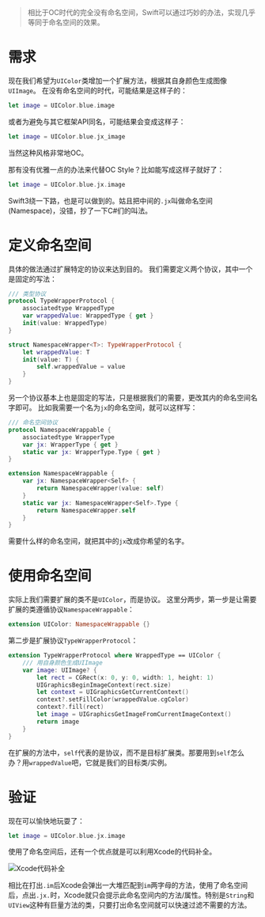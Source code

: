 > 相比于OC时代的完全没有命名空间，Swift可以通过巧妙的办法，实现几乎等同于命名空间的效果。

# 需求

现在我们希望为`UIColor`类增加一个扩展方法，根据其自身颜色生成图像`UIImage`。
在没有命名空间的时代，可能结果是这样子的：
```swift
let image = UIColor.blue.image
```
或者为避免与其它框架API同名，可能结果会变成这样子：
```swift
let image = UIColor.blue.jx_image
```
当然这种风格非常地OC。

那有没有优雅一点的办法来代替OC Style？比如能写成这样子就好了：

```swift
let image = UIColor.blue.jx.image
```

Swift3绕一下路，也是可以做到的。姑且把中间的`.jx`叫做命名空间(Namespace)，没错，抄了一下C#们的叫法。

# 定义命名空间

具体的做法通过扩展特定的协议来达到目的。
我们需要定义两个协议，其中一个是固定的写法：
```swift
/// 类型协议
protocol TypeWrapperProtocol {
    associatedtype WrappedType
    var wrappedValue: WrappedType { get }
    init(value: WrappedType)
}

struct NamespaceWrapper<T>: TypeWrapperProtocol {
    let wrappedValue: T
    init(value: T) {
        self.wrappedValue = value
    }
}
```

另一个协议基本上也是固定的写法，只是根据我们的需要，更改其内的命名空间名字即可。
比如我需要一个名为`jx`的命名空间，就可以这样写：
```swift
/// 命名空间协议
protocol NamespaceWrappable {
    associatedtype WrapperType
    var jx: WrapperType { get }
    static var jx: WrapperType.Type { get }
}

extension NamespaceWrappable {
    var jx: NamespaceWrapper<Self> {
        return NamespaceWrapper(value: self)
    }
    static var jx: NamespaceWrapper<Self>.Type {
        return NamespaceWrapper.self
    }
}
```

需要什么样的命名空间，就把其中的`jx`改成你希望的名字。

# 使用命名空间

实际上我们需要扩展的类不是`UIColor`，而是协议。
这里分两步，第一步是让需要扩展的类遵循协议`NamespaceWrappable`：
```swift
extension UIColor: NamespaceWrappable {}
```

第二步是扩展协议`TypeWrapperProtocol`：
```swift
extension TypeWrapperProtocol where WrappedType == UIColor {
    /// 用自身颜色生成UIImage
    var image: UIImage? {
        let rect = CGRect(x: 0, y: 0, width: 1, height: 1)
        UIGraphicsBeginImageContext(rect.size)
        let context = UIGraphicsGetCurrentContext()
        context?.setFillColor(wrappedValue.cgColor)
        context?.fill(rect)
        let image = UIGraphicsGetImageFromCurrentImageContext()
        return image
    }
}
```

在扩展的方法中，`self`代表的是协议，而不是目标扩展类。那要用到`self`怎么办？用`wrappedValue`吧，它就是我们的目标类/实例。

# 验证
现在可以愉快地玩耍了：
```swift
let image = UIColor.blue.jx.image
```

使用了命名空间后，还有一个优点就是可以利用Xcode的代码补全。

![Xcode代码补全](http://upload-images.jianshu.io/upload_images/2419179-7532c9e6518addba.png?imageMogr2/auto-orient/strip%7CimageView2/2/w/1240)

相比在打出`.im`后Xcode会弹出一大堆匹配到`im`两字母的方法，使用了命名空间后，点出`.jx.`时，Xcode就只会提示此命名空间内的方法/属性。特别是`String`和`UIView`这种有巨量方法的类，只要打出命名空间就可以快速过滤不需要的方法。
